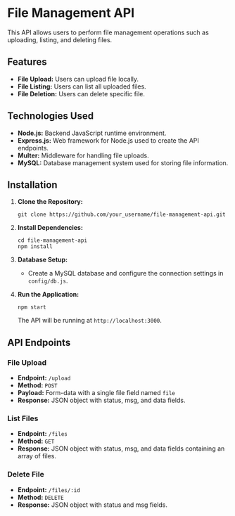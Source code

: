 # File Management API

This API allows users to perform file management operations such as uploading, listing, and deleting files.
## Features

- **File Upload:** Users can upload file locally.
- **File Listing:** Users can list all uploaded files.
- **File Deletion:** Users can delete specific file.

## Technologies Used

- **Node.js:** Backend JavaScript runtime environment.
- **Express.js:** Web framework for Node.js used to create the API endpoints.
- **Multer:** Middleware for handling file uploads.
- **MySQL:** Database management system used for storing file information.

## Installation

1. **Clone the Repository:**

   ```
   git clone https://github.com/your_username/file-management-api.git
   ```

2. **Install Dependencies:**

   ```
   cd file-management-api
   npm install
   ```

3. **Database Setup:**

   - Create a MySQL database and configure the connection settings in `config/db.js`.
 
4. **Run the Application:**

   ```
   npm start
   ```

   The API will be running at `http://localhost:3000`.

## API Endpoints

### File Upload

- **Endpoint:** `/upload`
- **Method:** `POST`
- **Payload:** Form-data with a single file field named `file`
- **Response:** JSON object with status, msg, and data fields.

### List Files

- **Endpoint:** `/files`
- **Method:** `GET`
- **Response:** JSON object with status, msg, and data fields containing an array of files.

### Delete File

- **Endpoint:** `/files/:id`
- **Method:** `DELETE`
- **Response:** JSON object with status and msg fields.
